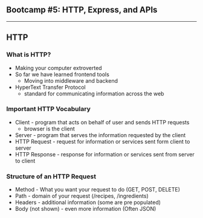 ## Bootcamp #5: HTTP, Express, and APIs
---
## HTTP
### What is HTTP?
- Making your computer extroverted
- So far we have learned frontend tools
    - Moving into middleware and backend
- HyperText Transfer Protocol
    - standard for communicating information across the web
### Important HTTP Vocabulary
- Client - program that acts on behalf of user and sends HTTP requests
    - browser is the client
- Server - program that serves the information requested by the client
- HTTP Request - request for information or services sent form client to server
- HTTP Response - response for information or services sent from server to client
### Structure of an HTTP Request
- Method - What you want your request to do (GET, POST, DELETE)
- Path - domain of your request (/recipes, /ingredients)
- Headers - additional information (some are pre populated)
- Body (not shown) - even more information (Often JSON)

